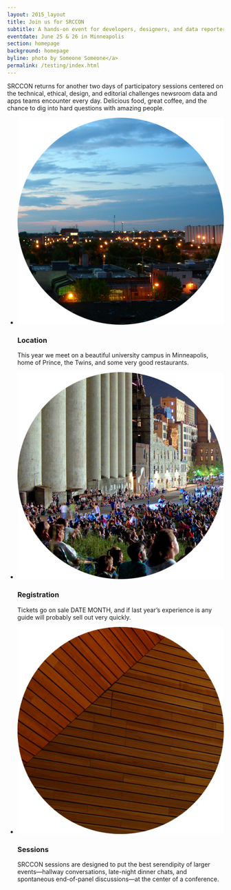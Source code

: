 ```yaml
---
layout: 2015_layout
title: Join us for SRCCON
subtitle: A hands-on event for developers, designers, and data reporters in and around newsrooms.
eventdate: June 25 & 26 in Minneapolis
section: homepage
background: homepage
byline: photo by Someone Someone</a>
permalink: /testing/index.html
---
```

SRCCON returns for another two days of participatory sessions centered on the technical, ethical, design, and editorial challenges newsroom data and apps teams encounter every day. Delicious food, great coffee, and the chance to dig into hard questions with amazing people.
    <ul class="homepage">
    <li class="left"><img src="/media/img/2015/cityscape.jpg"><h3>Location</h3><p>This year we meet on a beautiful university campus in Minneapolis, home of Prince, the Twins, and some very good restaurants.
    <li class="right"><img src="/media/img/2015/registration.jpg" class="right"><h3>Registration</h3><p>Tickets go on sale DATE MONTH, and if last year’s experience is any guide will probably sell out very quickly.
    <li class="left"><img src="/media/img/2015/location.jpg"><h3>Sessions</h3><p>SRCCON sessions are designed to put the best serendipity of larger events—hallway conversations, late-night dinner chats, and spontaneous end-of-panel discussions—at the center of a conference.
  </ul>
